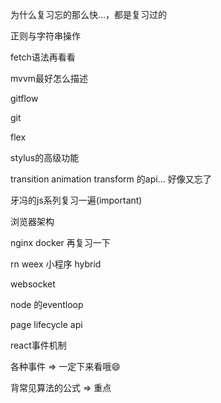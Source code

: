 为什么复习忘的那么快...，都是复习过的

正则与字符串操作

fetch语法再看看

mvvm最好怎么描述

gitflow

git 

flex

stylus的高级功能

transition animation transform 的api... 好像又忘了

牙冯的js系列复习一遍(important)

浏览器架构

nginx docker 再复习一下

rn weex 小程序 hybrid

websocket

node 的eventloop

page lifecycle api

react事件机制  

各种事件 => 一定下来看哦😄

背常见算法的公式 => 重点 




